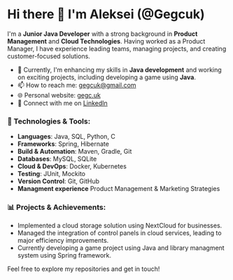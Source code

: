 # Hi there 👋 I'm Aleksei (@Gegcuk)

I'm a **Junior Java Developer** with a strong background in **Product Management** and **Cloud Technologies**. Having worked as a Product Manager, I have experience leading teams, managing projects, and creating customer-focused solutions.

- 🌱 Currently, I'm enhancing my skills in **Java development** and working on exciting projects, including developing a game using **Java**.
- 📫 How to reach me: gegcuk@gmail.com
- 🌐 Personal website: [gegc.uk](https://gegc.uk)
- 💼 Connect with me on [LinkedIn](https://www.linkedin.com/in/alekseylazunin/)

### 🔧 Technologies & Tools:
- **Languages**: Java, SQL, Python, C
- **Frameworks**: Spring, Hibernate
- **Build & Automation**: Maven, Gradle, Git
- **Databases**: MySQL, SQLite
- **Cloud & DevOps**: Docker, Kubernetes
- **Testing**: JUnit, Mockito
- **Version Control**: Git, GitHub
- **Managment experience** Product Management & Marketing Strategies

### 📊 Projects & Achievements:
- Implemented a cloud storage solution using NextCloud for businesses.
- Managed the integration of control panels in cloud services, leading to major efficiency improvements.
- Currently developing a game project using Java and library managment system using Spring framework.

Feel free to explore my repositories and get in touch!

<!---
Gegcuk/Gegcuk is a ✨ special ✨ repository because its `README.md` (this file) appears on your GitHub profile.
You can click the Preview link to take a look at your changes.
--->
